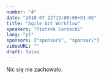 ```yaml
---
number: "4"
date: "2010-07-12T19:00:00+01:00"
title: "Agile Git Workflow"
speakers: "Piotrek Sarnacki"
lang: "pl"
sponsors: ["sponsor1", "sponsor2"]
videoURL: ""
draft: false
---
```


Nic się nie zachowało.